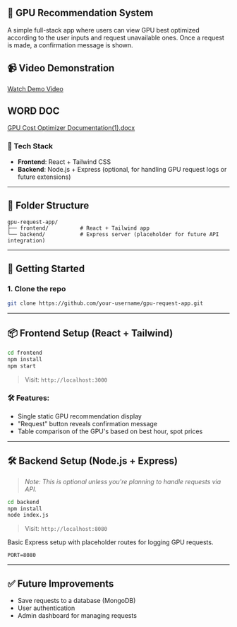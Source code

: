 ## 🔧 GPU Recommendation System

A simple full-stack app where users can view GPU best optimized according to the user inputs and request unavailable ones. Once a request is made, a confirmation message is shown.

## 📹 Video Demonstration

[Watch Demo Video](https://drive.google.com/file/d/17bPsh8IrC9e7O5ennx9rPpc43G5SkPzb/view)

## WORD DOC 

[GPU Cost Optimizer Documentation(1).docx](https://github.com/user-attachments/files/20023600/GPU.Cost.Optimizer.Documentation.1.docx)


### 🧩 Tech Stack

* **Frontend**: React + Tailwind CSS
* **Backend**: Node.js + Express (optional, for handling GPU request logs or future extensions)

---

## 📁 Folder Structure

```
gpu-request-app/
├── frontend/          # React + Tailwind app
└── backend/           # Express server (placeholder for future API integration)
```

---

## 🚀 Getting Started

### 1. Clone the repo

```bash
git clone https://github.com/your-username/gpu-request-app.git
```

---

## 📦 Frontend Setup (React + Tailwind)

```bash
cd frontend
npm install
npm start
```

> Visit: `http://localhost:3000`

### 🛠 Features:

* Single static GPU recommendation display
* "Request" button reveals confirmation message
* Table comparison of the GPU's based on best hour, spot prices

---

## 🛠 Backend Setup (Node.js + Express)

> *Note: This is optional unless you're planning to handle requests via API.*

```bash
cd backend
npm install
node index.js
```

> Visit: `http://localhost:8080`

Basic Express setup with placeholder routes for logging GPU requests.

```
PORT=8080
```

---

## ✅ Future Improvements

* Save requests to a database (MongoDB)
* User authentication
* Admin dashboard for managing requests
